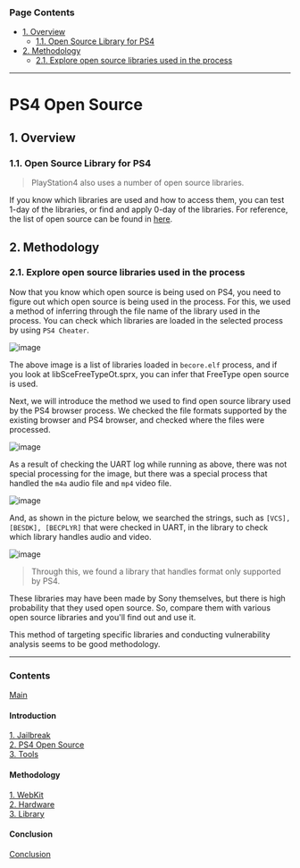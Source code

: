   ### Page Contents <!-- omit in toc -->
- [1. Overview](#1-overview)
  - [1.1. Open Source Library for PS4](#11-open-source-library-for-ps4)
- [2. Methodology](#2-methodology)
  - [2.1. Explore open source libraries used in the process](#21-explore-open-source-libraries-used-in-the-process)

---
# PS4 Open Source <!-- omit in toc -->
## 1. Overview
### 1.1. Open Source Library for PS4
<!-- > 플레이스테이션 4에서도 많은 오픈소스 라이브러리를 사용한다. -->
> PlayStation4 also uses a number of open source libraries.

<!-- 어떤 라이브러리들을 사용하는지, 해당 라이브러리에 어떻게 접근할 수 있는지 안다면 해당 라이브러리들의 1day를 테스트 해볼 수도 있고 우리가 라이브러리의 0day를 찾아 적용시켜볼 수도 있을 것이다. 참고로 오픈소스 리스트는 [여기](https://doc.dl.playstation.net/doc/ps4-oss/index.html)에서 확인할 수 있다. -->

If you know which libraries are used and how to access them, you can test 1-day of the libraries, or find and apply 0-day of the libraries. For reference, the list of open source can be found in [here](https://doc.dl.playstation.net/doc/ps4-oss/index.html).

## 2. Methodology
### 2.1. Explore open source libraries used in the process
<!-- PS4에서 어떤 오픈소스를 사용하는지 확인했으니, 프로세스 안에서 어떤 오픈소스 라이브러리가 사용되는지 파악해야 한다. 이를 위해 프로세스에서 사용하는 라이브러리의 파일명을 통해 유추하는 방법을 사용했다. `PS4 Cheater`를 사용하여 선택한 프로세스 내에 어떤 라이브러리가 로드 된지 확인할 수 있다. -->

Now that you know which open source is being used on PS4, you need to figure out which open source is being used in the process. For this, we used a method of inferring through the file name of the library used in the process. You can check which libraries are loaded in the selected process by using `PS4 Cheater`.

![image](https://user-images.githubusercontent.com/39231485/101725475-15605c80-3af4-11eb-8cfc-812761b34ce9.png)

<!-- 위 사진은 `becore.elf` 프로세스에 로드된 라이브러리들로 libSceFreeTypeOt.sprx를 보면 FreeType 오픈소스가 사용된다는 것을 유추할 수 있다.

다음으로 PS4 브라우저 프로세스에서 사용하는 오픈소스 라이브러리를 찾기 위해서 사용한 방법이다. 기존 브라우저와 PS4 브라우저에서 지원하는 파일 포맷들을 확인해보고 해당 파일들을 어디에서 처리해주는지 확인했다. -->

The above image is a list of libraries loaded in `becore.elf` process, and if you look at libSceFreeTypeOt.sprx, you can infer that FreeType open source is used.

Next, we will introduce the method we used to find open source library used by the PS4 browser process. We checked the file formats supported by the existing browser and PS4 browser, and checked where the files were processed.

![image](https://user-images.githubusercontent.com/39231485/101726372-c3b8d180-3af5-11eb-84c8-fa6afd5443a6.png)

<!-- 위처럼 돌려보며 uart 로그를 확인해본 결과 이미지는 딱히 특별히 처리해주는게 보이지 않았지만, 오디오 파일 `m4a`와 비디오 파일 `mp4`를 처리해주는 특별한 프로세스가 있었다. -->

As a result of checking the UART log while running as above, there was not special processing for the image, but there was a special process that handled the `m4a` audio file and `mp4` video file.

![image](https://user-images.githubusercontent.com/39231485/101726793-8a349600-3af6-11eb-87a1-9b7c578c2bd2.png)

<!-- uart에 나오는 `[VCS], [BESDK], [BECPLYR]`과 같은 문자열들을 아래 사진처럼 라이브러리에서 찾아보며 어떤 라이브러리에서 오디오, 비디오 처리가 이루어지는지 확인했다. -->

And, as shown in the picture below, we searched the strings, such as `[VCS], [BESDK], [BECPLYR]` that were checked in UART, in the library to check which library handles audio and video. 

![image](https://user-images.githubusercontent.com/39231485/101728318-953cf580-3af9-11eb-88df-5446d473f891.png)

<!-- > 이를 통해 PS4에서만 지원하는 포맷을 처리해주는 라이브러리를 알아냈다.

해당 라이브러리들은 소니에서 자체적으로 만든 것일 수도 있지만, 오픈소스를 사용했을 확률이 크기 때문에, 라이브러리를 여러 오픈소스 라이브러리와 매치시키면 알아낼 수 있을 것이다.

이 방법으로 하나의 라이브러리를 타겟으로 잡아 취약점 분석을 진행하면 좋은 방법론이 될 수 있을 것 같다. -->

> Through this, we found a library that handles format only supported by PS4.

These libraries may have been made by Sony themselves, but there is high probability that they used open source. So, compare them with various open source libraries and you'll find out and use it.

This method of targeting specific libraries and conducting vulnerability analysis seems to be good methodology.

---

### Contents <!-- omit in toc -->
[Main](https://github.com/Hacker-s-PlayStation/PlayStation4-Hacking-Guideline-ENG/blob/main/README.md)<br>

#### Introduction <!-- omit in toc -->
[1. Jailbreak](https://github.com/Hacker-s-PlayStation/PlayStation4-Hacking-Guideline-ENG/blob/main/1_introduction/Jailbreak.md)<br>
[2. PS4 Open Source](https://github.com/Hacker-s-PlayStation/PlayStation4-Hacking-Guideline-ENG/blob/main/1_introduction/PS4_Open_Source.md)<br>
[3. Tools](https://github.com/Hacker-s-PlayStation/PlayStation4-Hacking-Guideline-ENG/blob/main/1_introduction/Tools.md)<br>

#### Methodology <!-- omit in toc -->
[1. WebKit](https://github.com/Hacker-s-PlayStation/PlayStation4-Hacking-Guideline-ENG/blob/main/2_methodology/WebKit.md)<br>
[2. Hardware](https://github.com/Hacker-s-PlayStation/PlayStation4-Hacking-Guideline-ENG/blob/main/2_methodology/Hardware.md)<br>
[3. Library](https://github.com/Hacker-s-PlayStation/PlayStation4-Hacking-Guideline-ENG/blob/main/2_methodology/Library.md)<br>

#### Conclusion <!-- omit in toc -->
[Conclusion](https://github.com/Hacker-s-PlayStation/PlayStation4-Hacking-Guideline-ENG/blob/main/3_conclusion/Conclusion.md)
